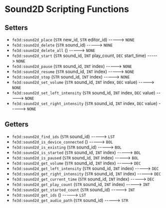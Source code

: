 # Sound2D Scripting Functions

## Setters

- `fe3d:sound2d_place` (`STR` new_id, `STR` editor_id) -----> `NONE`
- `fe3d:sound2d_delete` (`STR` sound_id) -----> `NONE`
- `fe3d:sound2d_delete_all` () -----> `NONE`
- `fe3d:sound2d_start` (`STR` sound_id, `INT` play_count, `DEC` start_time) -----> `NONE`
- `fe3d:sound2d_pause` (`STR` sound_id, `INT` index) -----> `NONE`
- `fe3d:sound2d_resume` (`STR` sound_id, `INT` index) -----> `NONE`
- `fe3d:sound2d_stop` (`STR` sound_id, `INT` index) -----> `NONE`
- `fe3d:sound2d_set_volume` (`STR` sound_id, `INT` index, `DEC` value) -----> `NONE`
- `fe3d:sound2d_set_left_intensity` (`STR` sound_id, `INT` index, `DEC` value) -----> `NONE`
- `fe3d:sound2d_set_right_intensity` (`STR` sound_id, `INT` index, `DEC` value) -----> `NONE`

## Getters

- `fe3d:sound2d_find_ids` (`STR` sound_id) -----> `LST`
- `fe3d:sound2d_is_device_connected` () -----> `BOL`
- `fe3d:sound2d_is_existing` (`STR` sound_id) -----> `BOL`
- `fe3d:sound2d_is_started` (`STR` sound_id, `INT` index) -----> `BOL`
- `fe3d:sound2d_is_paused` (`STR` sound_id, `INT` index) -----> `BOL`
- `fe3d:sound2d_get_volume` (`STR` sound_id, `INT` index) -----> `DEC`
- `fe3d:sound2d_get_left_intensity` (`STR` sound_id, `INT` index) -----> `DEC`
- `fe3d:sound2d_get_right_intensity` (`STR` sound_id, `INT` index) -----> `DEC`
- `fe3d:sound2d_get_current_time` (`STR` sound_id, `INT` index) -----> `DEC`
- `fe3d:sound2d_get_play_count` (`STR` sound_id, `INT` index) -----> `INT`
- `fe3d:sound2d_get_started_count` (`STR` sound_id) -----> `INT`
- `fe3d:sound2d_get_ids` () -----> `LST`
- `fe3d:sound2d_get_audio_path` (`STR` sound_id) -----> `STR`
